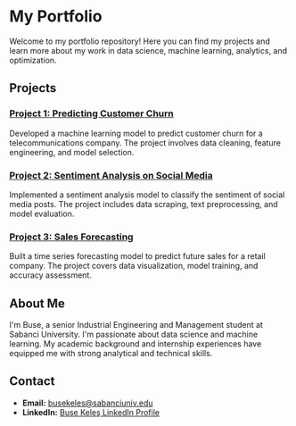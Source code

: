 # My Portfolio

Welcome to my portfolio repository! Here you can find my projects and learn more about my work in data science, machine learning, analytics, and optimization.

## Projects

### [Project 1: Predicting Customer Churn](project1/README.md)
Developed a machine learning model to predict customer churn for a telecommunications company. The project involves data cleaning, feature engineering, and model selection.

### [Project 2: Sentiment Analysis on Social Media](project2/README.md)
Implemented a sentiment analysis model to classify the sentiment of social media posts. The project includes data scraping, text preprocessing, and model evaluation.

### [Project 3: Sales Forecasting](project3/README.md)
Built a time series forecasting model to predict future sales for a retail company. The project covers data visualization, model training, and accuracy assessment.

## About Me

I'm Buse, a senior Industrial Engineering and Management student at Sabanci University. I'm passionate about data science and machine learning. My academic background and internship experiences have equipped me with strong analytical and technical skills.

## Contact

- **Email:** busekeles@sabanciuniv.edu
- **LinkedIn:** [Buse Keleş LinkedIn Profile](https://www.linkedin.com/in/busekeles)

